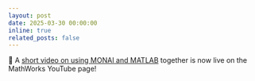 ```yaml
---
layout: post
date: 2025-03-30 00:00:00
inline: true
related_posts: false
---
```


:mega: A [short video on using MONAI and MATLAB](https://www.youtube.com/watch?v=az51x0bIZ9Q) together is now live on the MathWorks YouTube page!